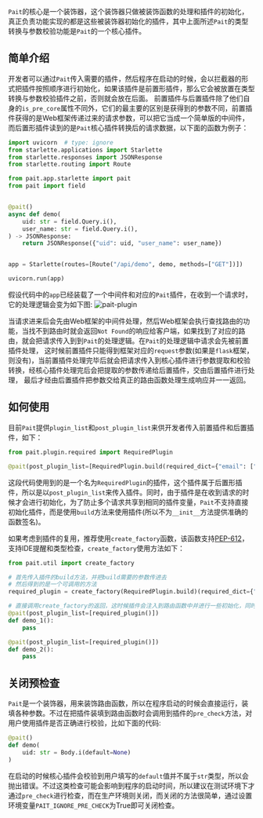 `Pait`的核心是一个装饰器，这个装饰器只做被装饰函数的处理和插件的初始化，真正负责功能实现的都是这些被装饰器初始化的插件，其中上面所述`Pait`的类型转换与参数校验功能是`Pait`的一个核心插件。

## 简单介绍
开发者可以通过`Pait`传入需要的插件，然后程序在启动的时候，会以拦截器的形式把插件按照顺序进行初始化，如果该插件是前置形插件，那么它会被放置在类型转换与参数校验插件之前，否则就会放在后面。
前置插件与后置插件除了他们自身的`is_pre_core`属性不同外，它们的最主要的区别是获得到的参数不同，前置插件获得的是Web框架传递过来的请求参数，可以把它当成一个简单版的中间件，而后置形插件读到的是`Pait`核心插件转换后的请求数据，以下面的函数为例子：
```Python
import uvicorn  # type: ignore
from starlette.applications import Starlette
from starlette.responses import JSONResponse
from starlette.routing import Route

from pait.app.starlette import pait
from pait import field


@pait()
async def demo(
    uid: str = field.Query.i(),
    user_name: str = field.Query.i(),
) -> JSONResponse:
    return JSONResponse({"uid": uid, "user_name": user_name})


app = Starlette(routes=[Route("/api/demo", demo, methods=["GET"])])

uvicorn.run(app)
```
假设代码中的`app`已经装载了一个中间件和对应的`Pait`插件，在收到一个请求时，它的处理逻辑会变为如下图:
![pait-plugin](https://cdn.jsdelivr.net/gh/so1n/so1n_blog_photo@master/blog_photo/1647762511992pait-plugin.jpg)

当请求进来后会先由Web框架的中间件处理，然后Web框架会执行查找路由的功能，当找不到路由时就会返回`Not Found`的响应给客户端，如果找到了对应的路由，就会把请求传入到到`Pait`的处理逻辑。在`Pait`的处理逻辑中请求会先被前置插件处理，
这时候前置插件只能得到框架对应的`request`参数(如果是`flask`框架，则没有)，当前置插件处理完毕后就会把请求传入到核心插件进行参数提取和校验转换，经核心插件处理完后会把提取的参数传递给后置插件，交由后置插件进行处理，
最后才经由后置插件把参数交给真正的路由函数处理生成响应并一一返回。

## 如何使用
目前`Pait`提供`plugin_list`和`post_plugin_list`来供开发者传入前置插件和后置插件，如下：
```Python
from pait.plugin.required import RequiredPlugin

@pait(post_plugin_list=[RequiredPlugin.build(required_dict={"email": ["username"]})])
```
这段代码使用到的是一个名为`RequiredPlugin`的插件，这个插件属于后置形插件，所以是以`post_plugin_list`来传入插件。同时，由于插件是在收到请求的时候才会进行初始化，为了防止多个请求共享到相同的插件变量，`Pait`不支持直接初始化插件，而是使用`build`方法来使用插件(所以不为`__init__`方法提供准确的函数签名)。

如果考虑到插件的复用，推荐使用`create_factory`函数，该函数支持[PEP-612](https://peps.python.org/pep-0612/)，支持IDE提醒和类型检查，`create_factory`使用方法如下：
```Python
from pait.util import create_factory

# 首先传入插件的build方法，并把build需要的参数传进去
# 然后得到的是一个可调用的方法
required_plugin = create_factory(RequiredPlugin.build)(required_dict={"email": ["username"]})

# 直接调用create_factory的返回，这时候插件会注入到路由函数中并进行一些初始化，同时也不影响其它路由函数的使用
@pait(post_plugin_list=[required_plugin()])
def demo_1(): 
    pass

@pait(post_plugin_list=[required_plugin()])
def demo_2():
    pass
```

## 关闭预检查
`Pait`是一个装饰器，用来装饰路由函数，所以在程序启动的时候会直接运行，装填各种参数。不过在把插件装填到路由函数时会调用到插件的`pre_check`方法，对用户使用插件是否正确进行校验，比如下面的代码:
```Python
@pait()
def demo(
    uid: str = Body.i(default=None)
)
```
在启动的时候核心插件会校验到用户填写的`default`值并不属于`str`类型，所以会抛出错误。不过这类检查可能会影响到程序的启动时间，所以建议在测试环境下才通过`pre_check`进行检查，而在生产环境则关闭，而关闭的方法很简单，通过设置环境变量`PAIT_IGNORE_PRE_CHECK`为True即可关闭检查。